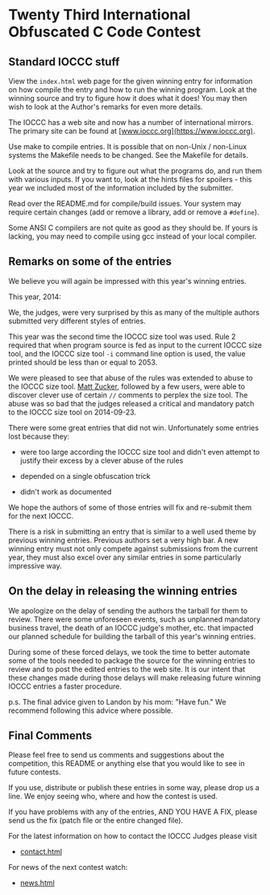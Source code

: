 # Twenty Third International Obfuscated C Code Contest


## Standard IOCCC stuff

View the `index.html` web page for the given winning entry for information on how
compile the entry and how to run the winning program.  Look at the winning
source and try to figure how it does what it does!  You may then wish to look at
the Author's remarks for even more details.

The IOCCC has a web site and now has a number of international mirrors.
The primary site can be found at [www.ioccc.org](https://www.ioccc.org).

Use make to compile entries.  It is possible that on non-Unix / non-Linux
systems the Makefile needs to be changed.  See the Makefile for details.

Look at the source and try to figure out what the programs do, and run
them with various inputs.  If you want to, look at the hints files for
spoilers - this year we included most of the information included
by the submitter.

Read over the README.md for compile/build issues.  Your system may require
certain changes (add or remove a library, add or remove a `#define`).

Some ANSI C compilers are not quite as good as they should be.  If
yours is lacking, you may need to compile using gcc instead of your
local compiler.


## Remarks on some of the entries

We believe you will again be impressed with this year's winning entries.

This year, 2014:

We, the judges, were very surprised by this as many of the multiple
authors submitted very different styles of entries.

This year was the second time the IOCCC size tool was used. Rule 2
required that when program source is fed as input to the current IOCCC size
tool, and the IOCCC size tool `-i` command line option is used, the value
printed should be less than or equal to 2053.

We were pleased to see that abuse of the rules was extended to abuse to the
IOCCC size tool.  [Matt Zucker](../authors.html#Matt_Zucker), followed by a few
users, were able to discover clever use of certain `//` comments to perplex the
size tool.  The abuse was so bad that the judges released a critical and
mandatory patch to the IOCCC size tool on 2014-09-23.

There were some great entries that did not win.  Unfortunately
some entries lost because they:

+ were too large according the IOCCC size tool and didn't
  even attempt to justify their excess by a clever abuse of the rules

+ depended on a single obfuscation trick

+ didn't work as documented

We hope the authors of some of those entries will fix and re-submit
them for the next IOCCC.

There is a risk in submitting an entry that is similar to a well
used theme by previous winning entries.  Previous authors set a very high
bar.  A new winning entry must not only compete against submissions
from the current year, they must also excel over any similar entries
in some particularly impressive way.


## On the delay in releasing the winning entries

We apologize on the delay of sending the authors the tarball for them
to review.  There were some unforeseen events, such as unplanned mandatory
business travel, the death of an IOCCC judge's mother, etc. that impacted
our planned schedule for building the tarball of this year's winning entries.

During some of these forced delays, we took the time to better automate
some of the tools needed to package the source for the winning entries to review
and to post the edited entries to the web site.  It is our intent that
these changes made during those delays will make releasing future winning IOCCC
entries a faster procedure.

p.s. The final advice given to Landon by his mom: "Have fun."
We recommend following this advice where possible.


## Final Comments

Please feel free to send us comments and suggestions about the
competition, this README or anything else that you would like to see in
future contests.

If you use, distribute or publish these entries in some way, please drop
us a line.  We enjoy seeing who, where and how the contest is used.

If you have problems with any of the entries, AND YOU HAVE A FIX, please
send us the fix (patch file or the entire changed file).

For the latest information on how to contact the IOCCC Judges please visit

* [contact.html](../contact.html)

For news of the next contest watch:

* [news.html](../news/html)


<!--

    Copyright © 1984-2024 by Landon Curt Noll. All Rights Reserved.

    You are free to share and adapt this file under the terms of this license:

	Creative Commons Attribution-ShareAlike 4.0 International (CC BY-SA 4.0)

    For more information, see:

	https://creativecommons.org/licenses/by-sa/4.0/

-->
